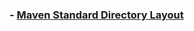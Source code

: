 

### - [Maven Standard Directory Layout](https://maven.apache.org/guides/introduction/introduction-to-the-standard-directory-layout.html)


